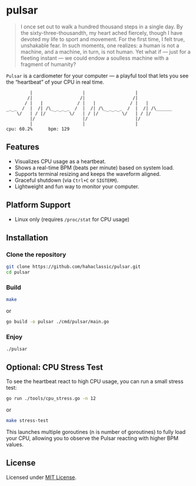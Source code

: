 # pulsar

>I once set out to walk a hundred thousand steps in a single day. By the sixty-three-thousandth, my heart ached fiercely,
though I have devoted my life to sport and movement. For the first time, I felt true, unshakable fear. In such moments, one realizes: a human is not a machine, and a machine, in turn, is not human. Yet what if — just for a fleeting instant — we could endow a soulless machine with a fragment of humanity?

`Pulsar` is a cardiometer for your computer — a playful tool that lets you see the “heartbeat” of your CPU in real time.

```
         |                   |                   |               
        /|                  /|                  /|               
       / |   |             / |   |             / |   |           
 _ _  /  |  /| /\_ _ _ _  /  |  /| /\_ _ _ _  /  |  /| /\______  
‾ ‾ \/   | / |/   ‾ ‾ ‾ \/   | / |/   ‾ ‾ ‾ \/   | / |/       
         |/                  |/                  |/              
         |                   |                   |             
cpu: 60.2%      bpm: 129      
```

## Features
- Visualizes CPU usage as a heartbeat.
- Shows a real-time BPM (beats per minute) based on system load.
- Supports terminal resizing and keeps the waveform aligned.
- Graceful shutdown (via `Ctrl+C` or `SIGTERM`).
- Lightweight and fun way to monitor your computer.

## Platform Support

- Linux only (requires `/proc/stat` for CPU usage)

## Installation

### Clone the repository
```bash
git clone https://github.com/hahaclassic/pulsar.git
cd pulsar
```

### Build
```bash
make
```
or
```bash
go build -o pulsar ./cmd/pulsar/main.go
```

### Enjoy
``` 
./pulsar
```

## Optional: CPU Stress Test

To see the heartbeat react to high CPU usage, you can run a small stress test:

```bash
go run ./tools/cpu_stress.go -n 12
```
or 
```bash
make stress-test
```

This launches multiple goroutines (n is number of goroutines) to fully load your CPU, allowing you to observe the Pulsar reacting with higher BPM values.


## License
Licensed under [MIT License](./LICENSE).
